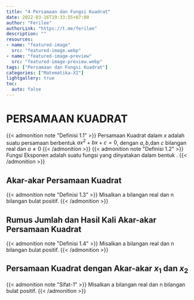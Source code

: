 ```yaml
---
title: "4 Persamaan dan Fungsi Kuadrat"
date: 2022-03-16T19:33:55+07:00
author: "Ferilee"
authorLink: "https://t.me/ferilee"
description: ""
resources:
- name: "featured-image"
  src: "featured-image.webp"
- name: "featured-image-preview"
  src: "featured-image-preview.webp"
tags: ["Persamaan dan Fungsi Kuadrat"]
categories: ["Matematika-XI"]
lightgallery: true
toc:
  auto: false
---
```


# PERSAMAAN KUADRAT
{{< admonition note "Definisi 1.1" >}}
Persamaan Kuadrat dalam $x$ adalah suatu persamaan berbentuk $ax^2+bx+c=0$, dengan $a,b$,dan $c$ bilangan real dan $a\not=0$
{{< /admonition >}}
{{< admonition note "Definisi 1.2" >}}
Fungsi Eksponen adalah suatu fungsi yang dinyatakan dalam bentuk .
{{< /admonition >}}

## Akar-akar Persamaan Kuadrat
{{< admonition note "Definisi 1.3" >}}
Misalkan a bilangan real dan n bilangan bulat positif.
{{< /admonition >}}

## Rumus Jumlah dan Hasil Kali Akar-akar Persamaan Kuadrat
{{< admonition note "Definisi 1.4" >}}
Misalkan a bilangan real dan n bilangan bulat positif.
{{< /admonition >}}

## Persamaan Kuadrat dengan Akar-akar $x_1$ dan $x_2$
{{< admonition note "Sifat-1" >}}
Misalkan a bilangan real dan n bilangan bulat positif.
{{< /admonition >}}
